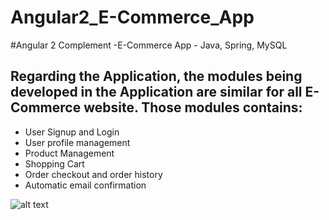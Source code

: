 # Angular2_E-Commerce_App
#Angular 2 Complement -E-Commerce App - Java, Spring, MySQL
## Regarding the Application, the modules being developed in the Application are similar for all E-Commerce website. Those modules contains:

- User Signup and Login
- User profile management
- Product Management
- Shopping Cart 
- Order checkout and order history
- Automatic email confirmation

![alt text](https://www.google.fi/search?q=images&source=lnms&tbm=isch&sa=X&ved=0ahUKEwiUlfSgk7zXAhXkDZoKHb7HDcMQ_AUICigB&biw=1536&bih=779#imgrc=lAHthDF3S1ACoM:)
